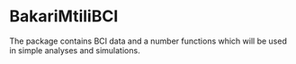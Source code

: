 # BakariMtiliBCI
The package contains BCI data and a number functions which will be used in simple analyses and simulations.
